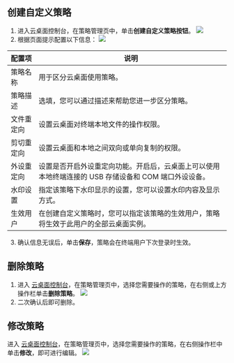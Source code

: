 ## 创建自定义策略
1. 进入云桌面控制台，在策略管理页中，单击**创建自定义策略按钮**。
![](https://main.qcloudimg.com/raw/f4077fea6858b859c89c86f0b4ab160a.png)
2. 根据页面提示配置以下信息：
![](https://main.qcloudimg.com/raw/aacf9c5549fa102b778cf62d98bead39.png)

| 配置项   | 说明 | 
| ----------------- | --------------- | 
| 策略名称 | 用于区分云桌面使用策略。 | 
| 策略描述 | 选填，您可以通过描述来帮助您进一步区分策略。 |
| 文件重定向 | 设置云桌面对终端本地文件的操作权限。 |
| 剪切重定向 | 设置云桌面和本地之间双向或单向复制的权限。|
| 外设重定向 | 设置是否开启外设重定向功能。开启后，云桌面上可以使用本地终端连接的 USB 存储设备和 COM 端口外设设备。 |
| 水印设置 | 指定该策略下水印显示的设置，您可以设置水印内容及显示方式。 |
| 生效用户 | 在创建自定义策略时，您可以指定该策略的生效用户，策略将生效于此用户的全部云桌面实例。 |

3. 确认信息无误后，单击**保存**，策略会在终端用户下次登录时生效。

## 删除策略
1. 进入 [云桌面控制台](https://console.cloud.tencent.com/cvd)，在策略管理页中，选择您需要操作的策略，在右侧或上方操作栏单击**删除策略**。
![](https://main.qcloudimg.com/raw/6d20cfc720b0bd59215c63d63745e5bb.png)
2. 二次确认后即可删除。


## 修改策略
进入 [云桌面控制台](https://console.cloud.tencent.com/cvd)，在策略管理页中，选择您需要操作的策略，在右侧操作栏中单击**修改**，即可进行编辑。
![](https://main.qcloudimg.com/raw/5c39b0b496956cc7fe1befd9cd26a13f.png)
